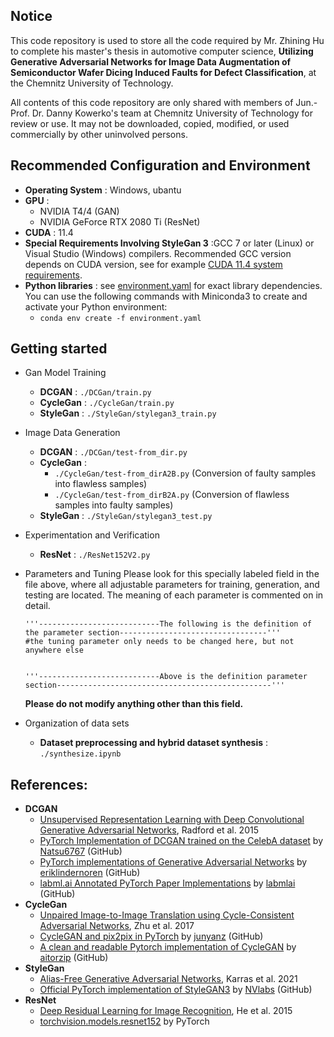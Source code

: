 ## Notice

This code repository is used to store all the code required by Mr. Zhining Hu to complete his master's thesis in automotive computer science, **Utilizing Generative Adversarial Networks for Image Data Augmentation of Semiconductor Wafer Dicing Induced Faults for Defect Classification**, at the Chemnitz University of Technology.

All contents of this code repository are only shared with members of Jun.-Prof. Dr. Danny Kowerko's team at Chemnitz University of Technology for review or use. It may not be downloaded, copied, modified, or used commercially by other uninvolved persons.

## Recommended Configuration and Environment
* **Operating System** : Windows, ubantu
* **GPU** :
  - NVIDIA T4/4 (GAN)
  - NVIDIA GeForce RTX 2080 Ti (ResNet)
* **CUDA** : 11.4
* **Special Requirements Involving StyleGan 3** :GCC 7 or later (Linux) or Visual Studio (Windows) compilers.  Recommended GCC version depends on CUDA version, see for example [CUDA 11.4 system requirements](https://docs.nvidia.com/cuda/archive/11.4.1/cuda-installation-guide-linux/index.html#system-requirements).
* **Python libraries** : see [environment.yaml](./environment.yaml) for exact library dependencies.  You can use the following commands with Miniconda3 to create and activate your Python environment:
  - `conda env create -f environment.yaml`


## Getting started
* Gan Model Training
  - **DCGAN** : `./DCGan/train.py`
  - **CycleGan** : `./CycleGan/train.py`
  - **StyleGan** : `./StyleGan/stylegan3_train.py`

* Image Data Generation
  - **DCGAN** : `./DCGan/test-from_dir.py`
  - **CycleGan** :
    - `./CycleGan/test-from_dirA2B.py` (Conversion of faulty samples into flawless samples)
    - `./CycleGan/test-from_dirB2A.py` (Conversion of flawless samples into faulty samples)
  - **StyleGan** : `./StyleGan/stylegan3_test.py`

* Experimentation and Verification
  - **ResNet** : `./ResNet152V2.py`

* Parameters and Tuning
  Please look for this specially labeled field in the file above, where all adjustable parameters for training, generation, and testing are located. The meaning of each parameter is commented on in detail.
  ```
  '''---------------------------The following is the definition of the parameter section---------------------------------'''
  #the tuning parameter only needs to be changed here, but not anywhere else
  

  '''---------------------------Above is the definition parameter section------------------------------------------------'''
  ```
  **Please do not modify anything other than this field.**

* Organization of data sets
  - **Dataset preprocessing and hybrid dataset synthesis** : `./synthesize.ipynb`

## References:
* **DCGAN**
  - [Unsupervised Representation Learning with Deep Convolutional Generative Adversarial Networks](https://arxiv.org/abs/1511.06434), Radford et al. 2015
  - [PyTorch Implementation of DCGAN trained on the CelebA dataset](https://github.com/Natsu6767/DCGAN-PyTorch) by [Natsu6767](https://github.com/Natsu6767) (GitHub)
  - [PyTorch implementations of Generative Adversarial Networks](https://github.com/eriklindernoren/PyTorch-GAN) by [eriklindernoren](https://github.com/eriklindernoren) (GitHub)
  - [labml.ai Annotated PyTorch Paper Implementations](https://github.com/labmlai/annotated_deep_learning_paper_implementations) by [labmlai](https://github.com/labmlai) (GitHub)
* **CycleGan**
  - [Unpaired Image-to-Image Translation using Cycle-Consistent Adversarial Networks](https://arxiv.org/abs/1703.10593), Zhu et al. 2017
  - [CycleGAN and pix2pix in PyTorch](https://github.com/junyanz/pytorch-CycleGAN-and-pix2pix) by [junyanz](https://github.com/junyanz) (GitHub)
  - [A clean and readable Pytorch implementation of CycleGAN](https://github.com/aitorzip/PyTorch-CycleGAN) by [aitorzip](https://github.com/aitorzip) (GitHub)
* **StyleGan**
  - [Alias-Free Generative Adversarial Networks](https://arxiv.org/abs/1703.10593), Karras et al. 2021
  - [Official PyTorch implementation of StyleGAN3](https://github.com/NVlabs/stylegan3) by [NVlabs](https://github.com/NVlabs) (GitHub)
* **ResNet**
  - [Deep Residual Learning for Image Recognition](https://arxiv.org/abs/1512.03385v1), He et al. 2015
  - [torchvision.models.resnet152](https://pytorch.org/vision/stable/models/generated/torchvision.models.resnet152.html) by PyTorch
